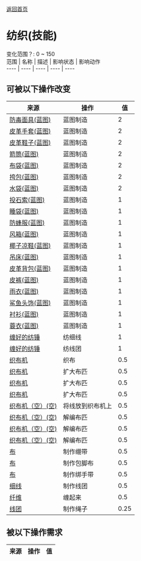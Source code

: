 [返回首页](index.md)  
# 纺织(技能)  
变化范围？: 0 ~ 150  
范围  |  名称  |  描述  |  影响状态  |  影响动作  
----  |  ----  |  ----  |  ----  |  ----  
## 可被以下操作改变  
来源  |  操作  |  值  
----  |  ----  |  ----  
[防毒面具(蓝图)](Bp_GasMask.md)  |  蓝图制造  |  2  
[皮革手套(蓝图)](Bp_LeatherGloves.md)  |  蓝图制造  |  2  
[皮革鞋子(蓝图)](Bp_LeatherShoes.md)  |  蓝图制造  |  2  
[箭筒(蓝图)](Bp_Quiver.md)  |  蓝图制造  |  2  
[布袋(蓝图)](Bp_Sack.md)  |  蓝图制造  |  2  
[挎包(蓝图)](Bp_Satchel.md)  |  蓝图制造  |  2  
[水袋(蓝图)](Bp_Waterskin.md)  |  蓝图制造  |  2  
[投石索(蓝图)](Bp_Sling.md)  |  蓝图制造  |  1  
[睡袋(蓝图)](Bp_Bedroll.md)  |  蓝图制造  |  1  
[防蜂服(蓝图)](Bp_BeeSuit.md)  |  蓝图制造  |  1  
[风箱(蓝图)](Bp_Bellows.md)  |  蓝图制造  |  1  
[椰子凉鞋(蓝图)](Bp_CoconutSandals.md)  |  蓝图制造  |  1  
[吊床(蓝图)](Bp_Hammock.md)  |  蓝图制造  |  1  
[皮革背包(蓝图)](Bp_LeatherBackpack.md)  |  蓝图制造  |  1  
[皮裤(蓝图)](Bp_LeatherPants.md)  |  蓝图制造  |  1  
[雨衣(蓝图)](Bp_Raincoat.md)  |  蓝图制造  |  1  
[鲨鱼头饰(蓝图)](Bp_SharkHeadpiece.md)  |  蓝图制造  |  1  
[衬衫(蓝图)](Bp_Shirt.md)  |  蓝图制造  |  1  
[蓑衣(蓝图)](Bp_StrawCape.md)  |  蓝图制造  |  1  
[缠好的纺锤](SpindleFiber.md)  |  纺细线  |  1  
[缠好的纺锤](SpindleFiber.md)  |  纺线团  |  1  
[织布机](Loom.md)  |  织布  |  0.5  
[织布机](Loom.md)  |  扩大布匹  |  0.5  
[织布机](Loom.md)  |  扩大布匹  |  0.5  
[织布机](Loom.md)  |  扩大布匹  |  0.5  
[织布机（空）(空)](LoomEmpty.md)  |  将线放到织布机上  |  0.5  
[织布机（空）(空)](LoomEmpty.md)  |  解编布匹  |  0.5  
[织布机（空）(空)](LoomEmpty.md)  |  解编布匹  |  0.5  
[织布机（空）(空)](LoomEmpty.md)  |  解编布匹  |  0.5  
[布](Cloth.md)  |  制作绷带  |  0.5  
[布](Cloth.md)  |  制作包脚布  |  0.5  
[布](Cloth.md)  |  制作绑手带  |  0.5  
[细线](CordFiber.md)  |  制作线团  |  0.5  
[纤维](Fibers.md)  |  缠起来  |  0.5  
[线团](YarnFiber.md)  |  制作绳子  |  0.25  
## 被以下操作需求  
来源  |  操作  |  值  
----  |  ----  |  ----  
